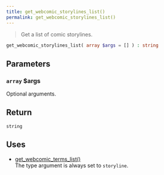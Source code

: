 ```yaml
---
title: get_webcomic_storylines_list()
permalink: get_webcomic_storylines_list()
---
```


> Get a list of comic storylines.

```php
get_webcomic_storylines_list( array $args = [] ) : string
```

## Parameters

### `array` $args
Optional arguments.

## Return

`string`

## Uses
- [get_webcomic_terms_list()](get_webcomic_terms_list())  
The type argument is always set to
`storyline`.
